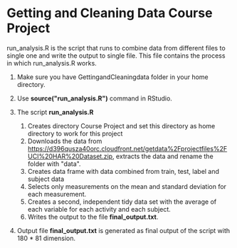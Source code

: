 Getting and Cleaning Data Course Project
========================================
run_analysis.R is the script that runs to combine data from different files to single one and write the output to single file. This file contains the process in which run_analysis.R works.


1. Make sure you have GettingandCleaningdata folder in your home directory.

2. Use **source("run_analysis.R")** command in RStudio. 

3. The script **run_analysis.R**
    1. Creates directory Course Project and set this directory as home directory to work for this project
    2. Downloads the data from https://d396qusza40orc.cloudfront.net/getdata%2Fprojectfiles%2FUCI%20HAR%20Dataset.zip, extracts the data and rename the folder with "data".
    3. Creates data frame with data combined from train, test, label and subject data
    4. Selects only measurements on the mean and standard deviation for each measurement.
    5. Creates a second, independent tidy data set with the average of each variable for each activity and each subject.
    6. Writes the output to the file **final_output.txt**.

3. Output file **final_output.txt** is generated as final output of the script with 180 * 81 dimension.

